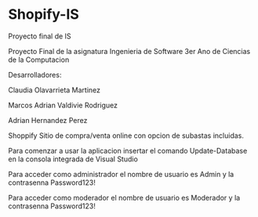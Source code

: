 # Shopify-IS
Proyecto final de IS

Proyecto Final de la asignatura Ingenieria de Software
3er Ano de Ciencias de la Computacion

Desarrolladores:

Claudia Olavarrieta Martinez

Marcos Adrian Valdivie Rodriguez

Adrian Hernandez Perez

Shoppify
Sitio de compra/venta online con opcion de subastas incluidas.


Para comenzar a usar la aplicacion insertar el comando Update-Database en la consola integrada de Visual Studio

Para acceder como administrador el nombre de usuario es Admin y la contrasenna Password123!

Para acceder como moderador el nombre de usuario es Moderador y la contrasenna Password123!
